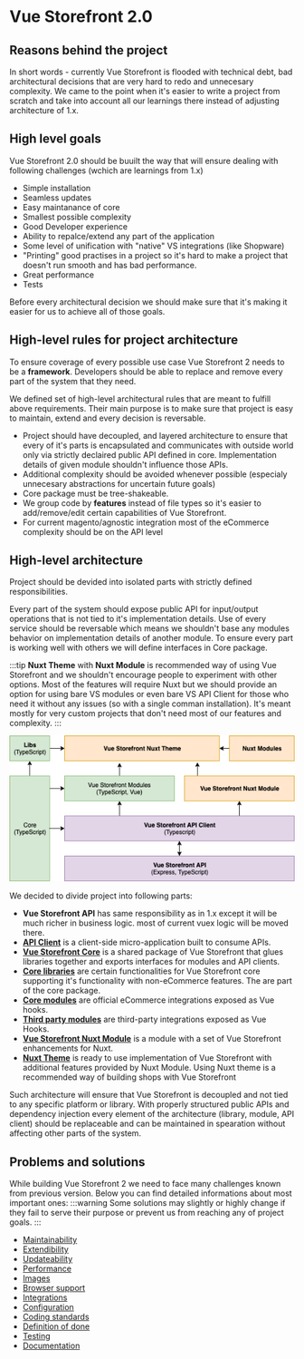 # Vue Storefront 2.0

## Reasons behind the project

In short words - currently Vue Storefront is flooded with technical debt, bad architectural decisions that are very hard to redo and unnecesary complexity. We came to the point when it's easier to write a project from scratch and take into account all our learnings there instead of adjusting architecture of 1.x.


## High level goals

Vue Storefront 2.0 should be buuilt the way that will ensure dealing with following challenges (wchich are learnings from 1.x)
- Simple installation
- Seamless updates
- Easy maintanance of core 
- Smallest possible complexity
- Good Developer experience
- Ability to repalce/extend any part of the application
- Some level of unification with "native" VS integrations (like Shopware)
- "Printing" good practises in a project so it's hard to make a project that doesn't run smooth and has bad performance.
- Great performance
- Tests

Before every architectural decision we should make sure that it's making it easier for us to achieve all of those goals.

## High-level rules for project architecture

To ensure coverage of every possible use case Vue Storefront 2 needs to be a **framework**. Developers should be able to replace and remove every part of the system that they need.

We defined set of high-level architectural rules that are meant to fulfill above requirements. Their main purpose is to make sure that project is easy to maintain, extend and every decision is reversable.

- Project should have decoupled, and layered architecture to ensure that every of it's parts is encapsulated and communicates with outside world only via strictly declaired public API defined in core. Implementation details of given module shouldn't influence those APIs.
- Additional complexity should be avoided whenever possible (especialy unnecesary abstractions for uncertain future goals)
- Core package must be tree-shakeable.
- We group code by **features** instead of file types so it's easier to add/remove/edit certain capabilities of Vue Storefront.
- For current magento/agnostic integration most of the eCommerce complexity should be on the API level

## High-level architecture

Project should be devided into isolated parts with strictly defined responsibilities.

Every part of the system should expose public API for input/output operations that is not tied to it's implementation details. Use of every service should be reversable which means we shouldn't base any modules behavior on implementation details of another module. To ensure every part is working well with others we will define interfaces in Core package.

:::tip
**Nuxt Theme** with **Nuxt Module** is recommended way of using Vue Storefront and we shouldn't encourage people to experiment with other options. Most of the features will require Nuxt but we should provide an option for using bare VS modules or even bare VS API Client for those who need it without any issues (so with a single comman installation). It's meant mostly for very custom projects that don't need most of our features and complexity.
:::

<center><img src="./rfc/assets/vs-high-level-architecture-diagram.png" /></center>

We decided to divide project into following parts:

- **Vue Storefront API** has same responsibility as in 1.x except it will be much richer in business logic. most of current vuex logic will be moved there.
- [**API Client**](./rfc/api-client.md) is a client-side micro-application built to consume APIs. 
- [**Vue Storefront Core**](./rfc/core.md) is a shared package of Vue Storefront that glues libraries together and exports interfaces for modules and API clients.
- [**Core libraries**](./rfc/libraries.md) are certain functionalities for Vue Storefront core supporting it's functionality with non-eCommerce features. The are part of the core package.
- [**Core modules**](./rfc/modules.md) are official eCommerce integrations exposed as Vue hooks. 
- [**Third party modules**](./rfc/extendibility.md) are third-party integrations exposed as Vue Hooks.
- [**Vue Storefront Nuxt Module**](./rfc/nuxt-module.md) is a module with a set of Vue Storefront enhancements for Nuxt.
- [**Nuxt Theme**](./rfc/nuxt-theme.md) is ready to use implementation of Vue Storefront with additional features provided by Nuxt Module. Using Nuxt theme is a recommended way of building shops with Vue Storefront 

Such architecture will ensure that Vue Storefront is decoupled and not tied to any specific platform or library. With properly structured public APIs and dependency injection every element of the architecture (library, module, API client) should be replaceable and can be maintained in spearation without affecting other parts of the system.

## Problems and solutions

While building Vue Storefront 2 we need to face many challenges known from previous version. Below you can find detailed informations about most important ones:
:::warning
 Some solutions may slightly or highly change if they fail to serve their purpose or prevent us from reaching any of project goals.
:::
- [Maintainability]()
- [Extendibility]()
- [Updateability]()
- [Performance]()
- [Images]()
- [Browser support]()
- [Integrations]()
- [Configuration]()
- [Coding standards]()
- [Definition of done]()
- [Testing]()
- [Documentation]()
